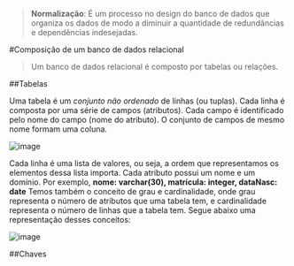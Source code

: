 > **Normalização**: É um processo no design do banco de dados que organiza os dados de modo a diminuir a quantidade de redundâncias e dependências indesejadas.

#Composição de um banco de dados relacional

>Um banco de dados relacional é composto por tabelas ou relações.

##Tabelas

Uma tabela é um *conjunto não ordenado* de linhas (ou tuplas). Cada linha é composta por uma série de campos (atributos). Cada campo é identificado pelo nome do campo (nome do atributo). O conjunto de campos de mesmo nome formam uma coluna. 

![image](https://github.com/user-attachments/assets/a269fa37-a0cc-4ae2-88ca-5b27bd26acc5)

Cada linha é uma lista de valores, ou seja, a ordem que representamos os elementos dessa lista importa. Cada atributo possui um nome e um domínio. Por exemplo, **nome: varchar(30), matrícula: integer, dataNasc: date**
Temos também o conceito de grau e cardinalidade, onde grau representa o número de atributos que uma tabela tem, e cardinalidade representa o número de linhas que a tabela tem. Segue abaixo uma representação desses conceitos:

![image](https://github.com/user-attachments/assets/c031e780-3a39-490e-8e16-4181f39b0e4a)

##Chaves




